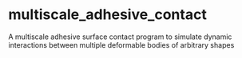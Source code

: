 # multiscale_adhesive_contact
A multiscale adhesive surface contact program to simulate dynamic interactions between multiple deformable bodies of arbitrary shapes
